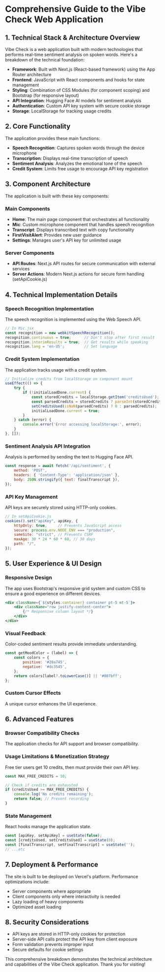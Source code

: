 # Comprehensive Guide to the Vibe Check Web Application

## 1. Technical Stack & Architecture Overview

Vibe Check is a web application built with modern technologies that performs real-time sentiment analysis on spoken words. Here's a breakdown of the technical foundation:

- **Framework**: Built with Next.js (React-based framework) using the App Router architecture
- **Frontend**: JavaScript with React components and hooks for state management
- **Styling**: Combination of CSS Modules (for component scoping) and Bootstrap (for responsive layout)
- **API Integration**: Hugging Face AI models for sentiment analysis
- **Authentication**: Custom API key system with secure cookie storage
- **Storage**: LocalStorage for tracking usage credits

## 2. Core Functionality

The application provides these main functions:

- **Speech Recognition**: Captures spoken words through the device microphone
- **Transcription**: Displays real-time transcription of speech
- **Sentiment Analysis**: Analyzes the emotional tone of the speech
- **Credit System**: Limits free usage to encourage API key registration

## 3. Component Architecture

The application is built with these key components:

### Main Components
- **Home**: The main page component that orchestrates all functionality
- **Mic**: Custom microphone component that handles speech recognition
- **Transcript**: Displays transcribed text with copy functionality
- **FirstVisitAlert**: Provides new user guidance
- **Settings**: Manages user's API key for unlimited usage

### Server Components
- **API Routes**: Next.js API routes for secure communication with external services
- **Server Actions**: Modern Next.js actions for secure form handling (setApiCookie.js)

## 4. Technical Implementation Details

### Speech Recognition Implementation
The speech recognition is implemented using the Web Speech API.
```javascript
// In Mic.jsx
const recognition = new webkitSpeechRecognition();
recognition.continuous = true;      // Don't stop after first result
recognition.interimResults = true;  // Get results while speaking
recognition.lang = 'en-US';         // Set language
```

### Credit System Implementation
The application tracks usage with a credit system.
```javascript
// Initialize credits from localStorage on component mount
useEffect(() => {
    try {
        if (!initialLoadDone.current) {
            const storedCredits = localStorage.getItem('creditsUsed');
            const parsedCredits = storedCredits ? parseInt(storedCredits, 10) : 0;
            setCreditsUsed(isNaN(parsedCredits) ? 0 : parsedCredits);
            initialLoadDone.current = true;
        }
    } catch (error) {
        console.error('Error accessing localStorage:', error);
    }
}, []);
```

### Sentiment Analysis API Integration
Analysis is performed by sending the text to Hugging Face API.
```javascript
const response = await fetch('/api/sentiment', {
    method: 'POST',
    headers: { 'Content-Type': 'application/json' },
    body: JSON.stringify({ text: finalTranscript }),
});
```

### API Key Management
API keys are securely stored using HTTP-only cookies.
```javascript
// In setApiCookie.js
cookies().set("apiKey", apiKey, {
    httpOnly: true,     // Prevents JavaScript access
    secure: process.env.NODE_ENV === "production",
    sameSite: "strict", // Prevents CSRF
    maxAge: 30 * 24 * 60 * 60, // 30 days
    path: "/",
});
```

## 5. User Experience & UI Design

### Responsive Design
The app uses Bootstrap's responsive grid system and custom CSS to ensure a good experience on different devices.
```jsx
<div className={`${styles.container} container pt-5 mt-5`}>
    <div className="row justify-content-center">
        {/* Responsive column layout */}
    </div>
</div>
```

### Visual Feedback
Color-coded sentiment results provide immediate understanding.
```javascript
const getMoodColor = (label) => {
    const colors = {
        positive: '#28a745',
        negative: '#dc3545',
    };
    return colors[label?.toLowerCase()] || '#007bff';
};
```

### Custom Cursor Effects
A unique cursor enhances the UI experience.

## 6. Advanced Features

### Browser Compatibility Checks
The application checks for API support and browser compatibility.

### Usage Limitations & Monetization Strategy
Free tier users get 10 credits, then must provide their own API key.
```javascript
const MAX_FREE_CREDITS = 10;

// Check if credits are exhausted
if (creditsUsed >= MAX_FREE_CREDITS) {
    console.log('No credits remaining');
    return false; // Prevent recording
}
```

### State Management
React hooks manage the application state.
```javascript
const [apiKey, setApiKey] = useState(false);
const [creditsUsed, setCreditsUsed] = useState(0);
const [finalTranscript, setFinalTranscript] = useState('');
// ...etc
```

## 7. Deployment & Performance
The site is built to be deployed on Vercel's platform. Performance optimizations include:
- Server components where appropriate
- Client components only where interactivity is needed
- Lazy loading of heavy components
- Optimized asset loading

## 8. Security Considerations
- API keys are stored in HTTP-only cookies for protection
- Server-side API calls protect the API key from client exposure
- Form validation prevents improper input
- Secure defaults for cookie settings

This comprehensive breakdown demonstrates the technical architecture and capabilities of the Vibe Check application.
Thank you for visiting!